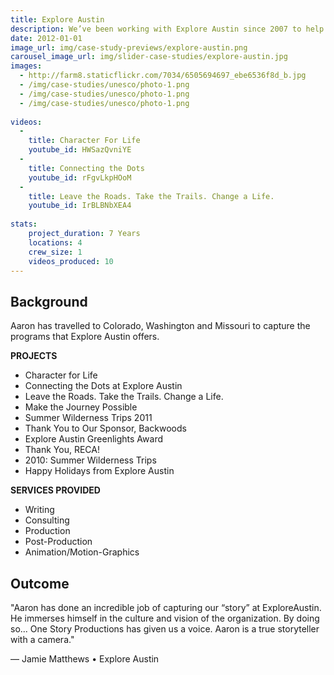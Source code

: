 ```yaml
---
title: Explore Austin
description: We’ve been working with Explore Austin since 2007 to help them connect with their supporters. We are able to tag along on their summer wilderness Trips.
date: 2012-01-01
image_url: img/case-study-previews/explore-austin.png
carousel_image_url: img/slider-case-studies/explore-austin.jpg
images: 
  - http://farm8.staticflickr.com/7034/6505694697_ebe6536f8d_b.jpg
  - /img/case-studies/unesco/photo-1.png
  - /img/case-studies/unesco/photo-1.png
  - /img/case-studies/unesco/photo-1.png
  
videos:
  - 
    title: Character For Life
    youtube_id: HWSazQvniYE  
  - 
    title: Connecting the Dots
    youtube_id: rFgvLkpHOoM  
  -
    title: Leave the Roads. Take the Trails. Change a Life.
    youtube_id: IrBLBNbXEA4
    
stats:
    project_duration: 7 Years
    locations: 4
    crew_size: 1
    videos_produced: 10
---
```


<h2 class="heading-b heading-major">Background</h2>
<p>Aaron has travelled to Colorado, Washington and Missouri to capture the programs that Explore Austin offers. 
</p>

<p></p>

<p><strong>PROJECTS</strong></p>
<ul class="services_provided">
    <li>Character for Life</li>
    <li>Connecting the Dots at Explore Austin</li>
    <li>Leave the Roads. Take the Trails. Change a Life.</li>
    <li>Make the Journey Possible</li>
    <li>Summer Wilderness Trips 2011</li>
    <li>Thank You to Our Sponsor, Backwoods</li>
    <li>Explore Austin Greenlights Award</li>
    <li>Thank You, RECA!</li>
    <li>2010: Summer Wilderness Trips</li>
    <li>Happy Holidays from Explore Austin</li>
</ul>

<p><strong>SERVICES PROVIDED</strong></p>
<ul class="services_provided">
    <li>Writing</li>
    <li>Consulting</li>
    <li>Production</li>
    <li>Post-Production</li>
    <li>Animation/Motion-Graphics</li>
</ul>

<p></p>
<h2 class="heading-b heading-major">Outcome</h2>
<p>"Aaron has done an incredible job of capturing our “story” at ExploreAustin. He immerses himself in the culture and vision of the organization. By doing so... One Story Productions has given us a voice. Aaron is a true storyteller with a camera."</p>

<p>— Jamie Matthews • Explore Austin</p>
